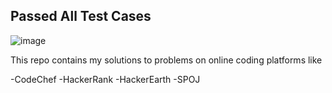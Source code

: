 ## Passed All Test Cases
![image](img.jpg)

This repo contains my solutions to problems on online coding platforms like

-CodeChef
-HackerRank
-HackerEarth
-SPOJ
